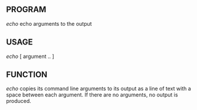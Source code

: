 ## PROGRAM

*echo*	echo arguments to the output

## USAGE

*echo*	[ argument .. ]

## FUNCTION

*echo* copies its command line arguments to its output as a line of text with a space between each argument. If there are no arguments, no output is produced.


